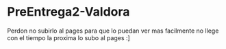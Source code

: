 # PreEntrega2-Valdora

Perdon no subirlo al pages para que lo puedan ver mas facilmente no llege con el tiempo la proxima lo subo al pages :]
